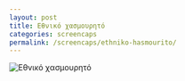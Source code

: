 ```yaml
---
layout: post
title: Εθνικό χασμουρητό
categories: screencaps
permalink: /screencaps/ethniko-hasmourito/
---
```


<img src="https://www.dropbox.com/s/1dvowaykyahytds/Screenshot%202022-03-15%20at%2013.45.43.PNG??raw=1" alt="Εθνικό χασμουρητό" />